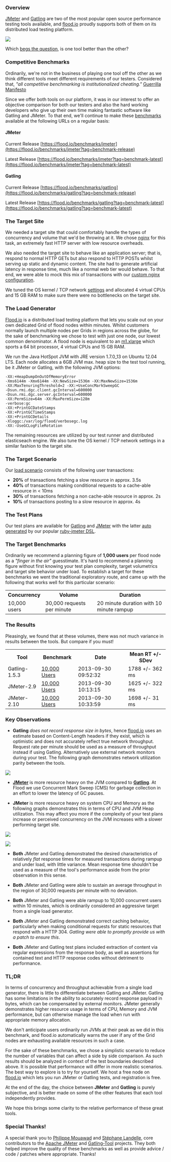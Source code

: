 ### Overview

[JMeter](http://jmeter.apache.org/) and [Gatling](http://gatling-tool.org/) are two of the most popular open source performance testing tools available, and [flood.io](https://flood.io) proudly supports both of them on its distributed load testing platform.

![](https://flood.io/assets/feature-jmeter_gatling.jpg)

Which [begs the question](http://en.wikipedia.org/wiki/Begs_the_question), is one tool better than the other?

### Competitive Benchmarks 

Ordinarily, we're not in the business of playing one tool off the other as we think different tools meet different requirements of our testers. Considered that, _"all competitive benchmarking is institutionalized cheating."_ [Guerrilla Manifesto](http://www.perfdynamics.com/Manifesto/gcaprules.html#tth_sEc1.21)

Since we offer both tools on our platform, it was in our interest to offer an objective comparison for both our testers and also the hard working developers who give up their own time making fantastic software like Gatling and JMeter. To that end, we'll continue to make these [benchmarks](https://github.com/flood-io/flood-loadtest) available at the following URLs on a regular basis:

#### JMeter

Current Release [https://flood.io/benchmarks/jmeter](https://flood.io/benchmarks/jmeter?tag=benchmark-release)

Latest Release [https://flood.io/benchmarks/jmeter?tag=benchmark-latest](https://flood.io/benchmarks/jmeter?tag=benchmark-latest)


#### Gatling

Current Release [https://flood.io/benchmarks/gatling](https://flood.io/benchmarks/gatling?tag=benchmark-release)

Latest Release [https://flood.io/benchmarks/gatling?tag=benchmark-latest](https://flood.io/benchmarks/gatling?tag=benchmark-latest)


### The Target Site

We needed a target site that could comfortably handle the types of concurrency and volume that we'd be throwing at it. We chose [nginx](http://nginx.org/en/) for this task, an extremely fast HTTP server with low resource overheads.

We also needed the target site to behave like an application server; that is, respond to normal HTTP GETs but also respond to HTTP POSTs whilst serving up static and dynamic content. The site had to generate artificial latency in response time, much like a normal web tier would behave. To that end, we were able to mock this mix of transactions with our [custom nginx configuration](https://github.com/flood-io/flood-loadtest/blob/master/sites/sites-enabled-default). 

We tuned the OS kernel / TCP network [settings](https://github.com/flood-io/flood-loadtest/blob/master/sites/os-tuning-mods-nginx.sh) and allocated 4 virtual CPUs and 15 GB RAM to make sure there were no bottlenecks on the target site.

### The Load Generator

[Flood.io](https://flood.io) is a distributed load testing platform that lets you scale out on your own dedicated Grid of flood nodes within minutes. Whilst customers normally launch multiple nodes per Grids in regions across the globe, for the sake of benchmarking we chose to test with just one node, our lowest common denominator. A flood node is equivalent to an [m1.xlarge](http://aws.amazon.com/ec2/instance-types/instance-details/) which sports a 64 bit processor, 4 virtual CPUs and 15 GB RAM.

We run the Java HotSpot JVM with JRE version 1.7.0_13 on Ubuntu 12.04 LTS. Each node allocates a 6GB JVM max. heap size to the test tool running, be it JMeter or Gatling, with the following JVM options:

```
-XX:+HeapDumpOnOutOfMemoryError 
-Xms6144m -Xmx6144m -XX:NewSize=1536m -XX:MaxNewSize=1536m 
-XX:MaxTenuringThreshold=2 -XX:+UseConcMarkSweepGC 
-Dsun.rmi.dgc.client.gcInterval=600000 
-Dsun.rmi.dgc.server.gcInterval=600000 
-XX:PermSize=64m -XX:MaxPermSize=128m 
-verbose:gc 
-XX:+PrintGCDateStamps 
-XX:+PrintGCTimeStamps 
-XX:+PrintGCDetails
-Xloggc:/var/log/flood/verbosegc.log 
-XX:-UseGCLogFileRotation
```

The remaining resources are utilized by our test runner and distributed elasticseach engine. We also tune the OS kernel / TCP network settings in a similar fashion to the target site.

### The Target Scenario

Our [load scenario](https://github.com/flood-io/flood-loadtest/blob/master/benchmarks/spec/scenario.md) consists of the following user transactions:

* __20%__ of transactions fetching a slow resource in approx. 3.5s
* __40%__ of transactions making conditional requests to a cache-able resource in < 10ms
* __30%__ of transactions fetching a non cache-able resource in approx. 2s
* __10%__ of transactions posting to a slow resource in approx. 4s

### The Test Plans

Our test plans are available for [Gatling](https://github.com/flood-io/flood-loadtest/blob/master/benchmarks/spec/gatling/1.5.3/benchmark.scala) and [JMeter](https://github.com/flood-io/flood-loadtest/blob/master/benchmarks/spec/jmeter.jmx) with the latter [auto generated](https://github.com/flood-io/flood-loadtest/blob/master/benchmarks/spec/jmeter/benchmark.rb) by our popular [ruby-jmeter DSL](https://github.com/flood-io/ruby-jmeter).

### The Target Benchmarks

Ordinarily we recommend a planning figure of __1,000 users__ per flood node as a _"finger in the air"_ guesstimate. It's hard to recommend a planning figure without first knowing your test plan complexity, target volumetrics and target site behavior under load. To establish a target for these benchmarks we went the traditional exploratory route, and came up with the following that works well for this particular scenario:

<table class="table table-condensed">
  <tr>
    <th>Concurrency</th>
    <th>Volume</th>
    <th>Duration</th>
  </tr>
  <tr>
    <td>10,000 users</td>
    <td>30,000 requests per minute</td>
    <td>20 minute duration with 10 minute rampup</td>
  </tr>
</table>

### The Results

Pleasingly, we found that at these volumes, there was not much variance in results between the tools. But compare if you must!

<table class="table table-condensed">
  <tr>
    <th>Tool</th>
    <th>Benchmark</th>
    <th>Date</th>
    <th>Mean RT +/- SDev</th>
  </tr>
  <tr>
    <td>Gatling-1.5.3</td>
    <td><a href="https://flood.io/e639303fb162ce">10,000 Users</a></td>
    <td>2013-09-30 09:52:32</td>
    <td>1788 +/- 362 ms</td>
  </tr>
  <tr>
    <td>JMeter-2.9</td>
    <td><a href="https://flood.io/e281b0e339fb14">10,000 Users</a></td>
    <td>2013-09-30 10:13:15</td>
    <td>1625 +/- 322 ms</td>
  </tr>
  <tr>
    <td>JMeter-2.10</td>
    <td><a href="https://flood.io/9fde49a2f3d43b">10,000 Users</a></td>
    <td>2013-09-30 10:33:59</td>
    <td>1698 +/- 31 ms</td>
  </tr>
</table>

### Key Observations

* __Gatling__ _does not record response size in bytes_, hence [flood.io](https://flood.io) uses an estimate based on Content-Length headers if they exist, which is optimistic and does not accurately reflect true network throughput. Request rate per minute should be used as a measure of throughput instead if using Gatling. Alternatively use external network monitors during your test. The following graph demonstrates network utilization parity between the tools.

![](https://flood.io/images/blog/benchmark_network.png)

* __[JMeter](https://github.com/flood-io/flood-loadtest/blob/master/benchmarks/results/9fde49a2f3d43b.md)__ is more resource heavy on the JVM compared to __[Gatling](https://github.com/flood-io/flood-loadtest/blob/master/benchmarks/results/e639303fb162ce.md)__. At Flood we use Concurrent Mark Sweep (CMS) for garbage collection in an effort to lower the latency of GC pauses. 

* __JMeter__ is more resource heavy on system CPU and Memory as the following graphs demonstrates this in terms of CPU and JVM Heap utilization. This may affect you more if the complexity of your test plans increase or perceived concurrency on the JVM increases with a slower performing target site.

![](https://flood.io/images/blog/benchmark_cpu.png)

![](https://raw.github.com/flood-io/flood-loadtest/master/benchmarks/results/gc/9fde49a2f3d43b/tenured_size.jpg)

* __Both__ JMeter and Gatling demonstrated the desired characteristics of relatively _flat_ response times for measured transactions during rampup and under load, with little variance. Mean response time shouldn't be used as a measure of the tool's performance aside from the prior observation in this sense.

* __Both__ JMeter and Gatling were able to sustain an average throughput in the region of 30,000 requests per minute with no deviation.

* __Both__ JMeter and Gatling were able rampup to 10,000 concurrent users within 10 minutes, which is ordinarily considered an aggressive target from a single load generator.

* __Both__ JMeter and Gatling demonstrated correct caching behavior, particularly when making conditional requests for static resources that respond with a HTTP 304. _Gatling were able to promptly provide us with a patch to ensure this_.

* __Both__ JMeter and Gatling test plans included extraction of content via regular expressions from the response body, as well as assertions for contained text and HTTP response codes without detriment to performance.

### TL;DR

In terms of concurrency and throughput achievable from a single load generator, there is little to differentiate between Gatling and JMeter. Gatling has some limitations in the ability to accurately record response payload in bytes, which can be compensated by external monitors. JMeter generally demonstrates higher resource usage in terms of CPU, Memory and JVM performance, but can otherwise manage the load when run with appropriate memory allocation.

We don't anticipate users ordinarily run JVMs at their peak as we did in this benchmark, and flood.io automatically warns the user if any of the Grid nodes are exhausting available resources in such a case. 

For the sake of these benchmarks, we chose a simplistic scenario to reduce the number of variables that can affect a side by side comparison. As such results should be analyzed in context of the test boundaries described above. It is possible that performance will differ in more realistic scenarios. The best way to explore is to try for yourself. We host a free node on [flood.io](https://flood.io) which lets you run JMeter or Gatling tests, and registration is free.

At the end of the day, the choice between __JMeter__ and __Gatling__ is purely subjective, and is better made on some of the other features that each tool independently provides. 

We hope this brings some clarity to the relative performance of these great tools.

### Special Thanks!

A special thank you to <a href="http://www.ubikloadpack.com/">Philippe Mouawad</a> and <a href="http://labs.excilys.com/">Stéphane Landelle</a>, core contributors to the [Apache JMeter](http://jmeter.apache.org/) and [Gatling-Tool](http://gatling-tool.org/) projects. They both helped improve the quality of these benchmarks as well as provide advice / code / patches where appropriate. Thanks!
